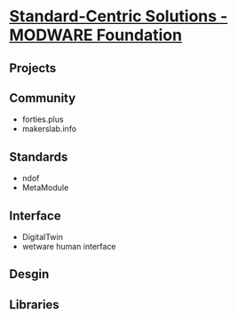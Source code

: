 # [Standard-Centric Solutions - MODWARE Foundation](FOUNDATION.md)

## Projects

## Community

+ forties.plus
+ makerslab.info


## Standards
+ ndof
+ MetaModule

## Interface
+ DigitalTwin
+ wetware human interface


  
## Desgin


## Libraries



